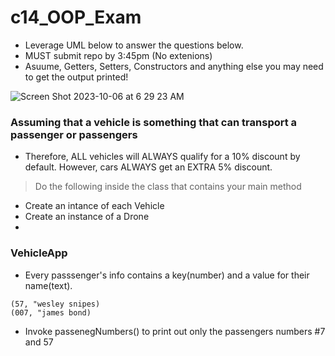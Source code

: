 # c14_OOP_Exam
- Leverage UML below to answer the questions below.
- MUST submit repo by 3:45pm (No extenions)
- Asuume, Getters, Setters, Constructors and anything else you may need to get the output printed!

![Screen Shot 2023-10-06 at 6 29 23 AM](https://github.com/MikailaAkeredolu/c14_OOP_Exam/assets/10773482/d398923e-bf7f-4a59-8625-65f84e92280c)

### Assuming that a vehicle is something that can transport a passenger or passengers
- Therefore, ALL vehicles will ALWAYS qualify for a 10% discount by default. However, cars ALWAYS get an EXTRA 5% discount.
> Do the following inside the class that contains your main method
- Create an intance of each Vehicle 
- Create an instance of a Drone
- 


### VehicleApp
- Every passsenger's info contains a key(number) and a value for their name(text). 
```
(57, "wesley snipes)
(007, "james bond) 

```
- Invoke passenegNumbers() to print out only the passengers numbers #7 and 57

